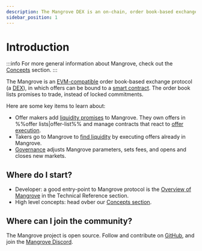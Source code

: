 ```yaml
---
description: The Mangrove DEX is an on-chain, order book-based exchange where offers are code.
sidebar_position: 1
---
```



# Introduction

:::info
For more general information about Mangrove, check out the [Concepts](../high-level/README.md) section.
:::

The Mangrove is an [EVM-compatible](https://ethereum.org/en/developers/docs/scaling/sidechains/#evm-compatibility) order book-based exchange protocol (a [DEX](https://ethereum.org/en/defi/)), in which offers can be bound to a [smart contract](https://ethereum.org/en/smart-contracts/).
The order book lists promises to trade, instead of locked commitments.

Here are some key items to learn about:

* Offer makers add [liquidity promises](./background/offer-maker.md) to Mangrove. They own offers in %%offer lists|offer-list%%  and manage contracts that react to [offer execution](technical-references/taking-and-making-offers/reactive-offer/executing-offers.md).
* Takers go to Mangrove to [find liquidity](background/offer-taker.md) by executing offers already in Mangrove.
* [Governance](technical-references/governance-parameters/README.md) adjusts Mangrove parameters, sets fees, and opens and closes new markets.

## Where do I start?

* Developer: a good entry-point to Mangrove protocol is the [Overview of Mangrove](./technical-references/overview.md) in the Technical Reference section.
* High level concepts: head ovber our [Concepts section](../high-level/README.md).


## Where can I join the community?

The Mangrove project is open source. Follow and contribute on [GitHub](https://github.com/mangrovedao/), and join the [Mangrove Discord](https://discord.gg/rk9Qthz5YE).


